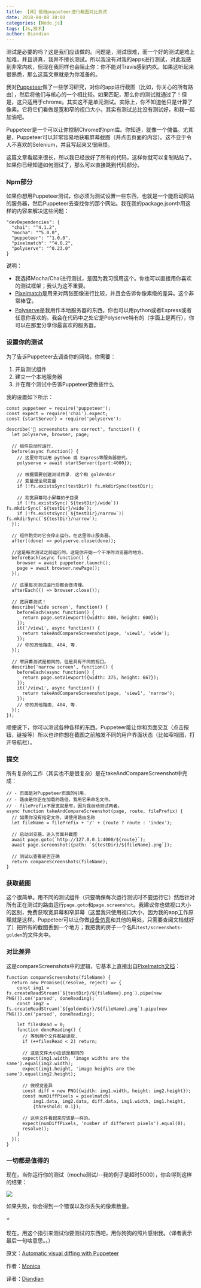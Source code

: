 ```yaml
---
title: 【译】使用puppeteer进行截图对比测试
date: 2018-04-08 10:00
categories: [Node.js]
tags: [Js,技术]
author: Diandian
---
```


测试是必要的吗？这是我们应该做的。问题是，测试很难，而一个好的测试是难上加难，并且讲真，我并不擅长测试。所以我没有对我的apps进行测试，对此我感到非常内疚，但现在我同样也会阻止你：你不能对Travis感到内疚。如果这听起来很熟悉，那么这篇文章就是为你准备的。
<!-- more -->
我对[Puppeteer](https://github.com/GoogleChrome/puppeteer)做了一些学习研究，对你的app进行截图（比如，你关心的所有路由），然后将他们与核心的一个相比较。如果匹配，那么你的测试就通过了！但是，这只适用于chrome。其实这不是单元测试。实际上，你不知道他只是计算了像素。它将它们看做是宽和窄的视口大小，其实有测试总比没有测试好，和我一起加油吧。

Puppeteer是一个可以让你控制Chrome的npm库。你知道，就像一个傀儡。尤其是，Puppeteer可以非常容易地获取屏幕截图（并点击页面的内容）。这不亚于令人不喜欢的Selenium，并且写起来又很麻烦。

这篇文章看起来很长，所以我已经放好了所有的代码，这样你就可以复制粘贴了。如果你已经知道如何测试了，那么可以直接跳到代码部分。

### Npm部分

如果你想用Puppeteer测试，你必须为测试设置一些东西，也就是一个能启动网站的服务器，然后Puppeteer去查找你的那个网站。我在我的package.json中用这样的内容来解决这些问题：

```
"devDependencies": {
  "chai": "^4.1.2",
  "mocha": "^5.0.0",
  "puppeteer": "^1.0.0",
  "pixelmatch": "^4.0.2",
  "polyserve": "^0.23.0"
}

```

说明：

* 我选择Mocha/Chai进行测试，是因为我习惯用这个。你也可以直接用你喜欢的测试框架；我认为这不重要。
* [Pixelmatch](https://github.com/mapbox/pixelmatch)是用来对两张图像进行比较，并且会告诉你像素级的差异。这个非常棒🏆。
* [Polyserve](https://github.com/Polymer/polyserve)是我用作本地服务器的东西。你也可以用python或者Express或者任意你喜欢的。我会在代码中之处它是Polyserve特有的（字面上是两行），你可以在那里分享你最喜欢的服务器。

### 设置你的测试
为了告诉Puppeteer去调查你的网站，你需要：

1.  开启测试组件
2.  建立一个本地服务器
3.  并在每个测试中告诉Puppeteer要做些什么

我的设置如下所示：
```
const puppeteer = require('puppeteer');
const expect = require('chai').expect;
const {startServer} = require('polyserve');

describe('👀 screenshots are correct', function() {
  let polyserve, browser, page;

  // 组件启动时运行.
  before(async function() {
    // 这里你可以用 python 或 Express等服务器替代。
    polyserve = await startServer({port:4000});

    // 根据需要创建测试目录. 这个和 goldenDir
    // 变量是全局变量
    if (!fs.existsSync(testDir)) fs.mkdirSync(testDir);

    // 和宽屏幕和小屏幕的子目录
    if (!fs.existsSync(`${testDir}/wide`)) fs.mkdirSync(`${testDir}/wide`);
    if (!fs.existsSync(`${testDir}/narrow`)) fs.mkdirSync(`${testDir}/narrow`);
  });

  // 组件跑完时它会停止运行。在这里停止服务器。
  after((done) => polyserve.close(done));

  //这是每次测试之前运行的。这是你开始一个干净的浏览器的地方。 
  beforeEach(async function() {
    browser = await puppeteer.launch();
    page = await browser.newPage();
  });

  // 这里每次测试运行后都会做清理。
  afterEach(() => browser.close());

  // 宽屏幕测试！
  describe('wide screen', function() {
    beforeEach(async function() {
      return page.setViewport({width: 800, height: 600});
    });
    it('/view1', async function() {
      return takeAndCompareScreenshot(page, 'view1', 'wide');
    });
    // 你的其他路由, 404, 等.
  });

  // 窄屏幕测试是相同的，但是具有不同的视口。
  describe('narrow screen', function() {
    beforeEach(async function() {
      return page.setViewport({width: 375, height: 667});
    });
    it('/view1', async function() {
      return takeAndCompareScreenshot(page, 'view1', 'narrow');
    });
    // 你的其他路由, 404, 等.
  });
});
```

顺便说下，你可以测试各种各样的东西。Puppeteer能让你和页面交互（点击按钮，链接等）所以也许你想在截图之前触发不同的用户界面状态（比如窄视图，打开导航栏）。

### 提交
所有复杂的工作（其实也不是很复杂）是在takeAndCompareScreenshot中完成：

```
// - 页面是对Puppeteer页面的引用.
// - 路由是你正在加载的路径，我用它来命名文件。
// - filePrefix不是宽就是窄，因为我自动测试两者。
async function takeAndCompareScreenshot(page, route, filePrefix) {
  // 如果你没有指定文件，请使用路由名称
  let fileName = filePrefix + '/' + (route ? route : 'index');

  // 启动浏览器，进入页面并截图
  await page.goto(`http://127.0.0.1:4000/${route}`);
  await page.screenshot({path: `${testDir}/${fileName}.png`});

  // 测试以查看是否正确
  return compareScreenshots(fileName);
}
```

### 获取截图

这个很简单。用不同的测试组件（只要确保每次运行测试时不要运行它）然后针对所有正在测试的路由运行`page.goto`和`page.screenshot`。我建议你也做视口大小的区别，免费获取宽屏幕和窄屏幕（这里我只使用视口大小，因为我的app工作原理就是这样。Puppeteer可以让你做[设备仿真](https://github.com/GoogleChrome/puppeteer/blob/master/docs/api.md#pageemulateoptions)和其他的用处，只需要查阅文档就好了）把所有的截图丢到一个地方；我把我的房子一个名叫`test/screenshots-golden`的文件夹中。

### 对比差异

这是compareScreenshots中的逻辑，它基本上直接出自[Pixelmatch文档](https://github.com/mapbox/pixelmatch#nodejs)：

```
function compareScreenshots(fileName) {
  return new Promise((resolve, reject) => {
    const img1 = fs.createReadStream(`${testDir}/${fileName}.png`).pipe(new PNG()).on('parsed', doneReading);
    const img2 = fs.createReadStream(`${goldenDir}/${fileName}.png`).pipe(new PNG()).on('parsed', doneReading);

    let filesRead = 0;
    function doneReading() {
      // 等到两个文件都被读取.
      if (++filesRead < 2) return;

      // 这些文件大小应该是相同的
      expect(img1.width, 'image widths are the same').equal(img2.width);
      expect(img1.height, 'image heights are the same').equal(img2.height);

      // 做视觉差异
      const diff = new PNG({width: img1.width, height: img2.height});
      const numDiffPixels = pixelmatch(
          img1.data, img2.data, diff.data, img1.width, img1.height,
          {threshold: 0.1});

      // 这些文件看起来应该是一样的。
      expect(numDiffPixels, 'number of different pixels').equal(0);
      resolve();
    }
  });
}
```

### 一切都是值得的

现在，当你运行你的测试（mocha测试/--我的例子是超时5000），你会得到这样的结果：

![](/images/2018-04-08-automatic-visual-diffing-with-puppeteer/1.png)

如果失败，你会得到一个错误以及你丢失的像素数量。

⭐️

现在，用这个指引来测试你要测试的东西吧，用你狗狗的照片感谢我。（译者表示最后一句啥意思。。）





原文：[Automatic visual diffing with Puppeteer](https://meowni.ca/posts/2017-puppeteer-tests/)

作者：[Monica](https://meowni.ca/about/)

译者：[Diandian](https://futu.im/author/Diandian)
